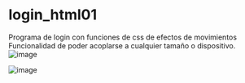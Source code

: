 # login_html01

Programa de login con funciones de css de efectos de movimientos 
Funcionalidad de poder acoplarse a cualquier tamaño o dispositivo.
![image](https://user-images.githubusercontent.com/83435268/154858837-16075577-40af-44ee-9849-abb53fd38993.png)

![image](https://user-images.githubusercontent.com/83435268/154859066-9b320516-2dbb-4d90-afa2-0bb2ca2d9f57.png)

